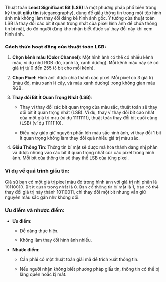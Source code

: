 Thuật toán **Least Significant Bit (LSB)** là một phương pháp phổ biến trong kỹ thuật **giấu tin** (steganography), dùng để giấu thông tin trong một tệp hình ảnh mà không làm thay đổi đáng kể hình ảnh gốc. Ý tưởng của thuật toán LSB là thay đổi các bit ít quan trọng nhất của pixel hình ảnh để chứa thông tin bí mật, do đó người dùng khó nhận biết được sự thay đổi này khi xem hình ảnh.

### Cách thức hoạt động của thuật toán LSB:

1.  **Chọn kênh màu (Color Channel)**: Một hình ảnh có thể có nhiều kênh màu, ví dụ như RGB (đỏ, xanh lá, xanh dương). Mỗi kênh màu này sẽ có giá trị từ 0 đến 255 (8 bit cho mỗi kênh).
    
2.  **Chọn Pixel**: Hình ảnh được chia thành các pixel. Mỗi pixel có 3 giá trị (màu đỏ, màu xanh lá cây, và màu xanh dương) trong không gian màu RGB.
    
3.  **Thay đổi Bit Ít Quan Trọng Nhất (LSB)**:
    
    *   Thay vì thay đổi các bit quan trọng của màu sắc, thuật toán sẽ thay đổi bit ít quan trọng nhất (LSB). Ví dụ, thay vì thay đổi bit cao nhất của một giá trị màu (ví dụ 11111111), thuật toán thay đổi bit cuối cùng (LSB) (ví dụ 11111110).
        
    *   Điều này giúp giữ nguyên phần lớn màu sắc hình ảnh, vì thay đổi 1 bit ít quan trọng không làm thay đổi quá nhiều giá trị màu sắc.
        
4.  **Giấu Thông Tin**: Thông tin bí mật sẽ được mã hóa thành dạng nhị phân và được nhúng vào các bit ít quan trọng nhất của các pixel trong hình ảnh. Mỗi bit của thông tin sẽ thay thế LSB của từng pixel.
    

### Ví dụ về quá trình giấu tin:

Giả sử bạn có một giá trị pixel màu đỏ trong hình ảnh với giá trị nhị phân là 10110010. Bit ít quan trọng nhất là 0. Bạn có thông tin bí mật là 1, bạn có thể thay đổi giá trị này thành 10110011, chỉ thay đổi một bit nhưng vẫn giữ nguyên màu sắc gần như không đổi.

### Ưu điểm và nhược điểm:

*   **Ưu điểm**:
    
    *   Dễ dàng thực hiện.
        
    *   Không làm thay đổi hình ảnh nhiều.
        
*   **Nhược điểm**:
    
    *   Cần phải có một thuật toán giải mã để trích xuất thông tin.
        
    *   Nếu người nhận không biết phương pháp giấu tin, thông tin có thể bị lãng quên hoặc bị mất.